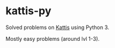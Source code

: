 # kattis-py
Solved problems on [Kattis](https://open.kattis.com/) using Python 3.

Mostly easy problems (around lvl 1-3).
